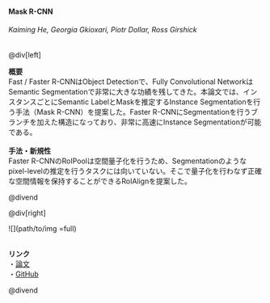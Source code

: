 #### Mask R-CNN
###### Kaiming He, Georgia Gkioxari, Piotr Dollar, Ross Girshick

@div[left]

__概要__<br>
Fast / Faster R-CNNはObject Detectionで、Fully Convolutional NetworkはSemantic Segmentationで非常に大きな功績を残してきた。本論文では、インスタンスごとにSemantic LabelとMaskを推定するInstance Segmentationを行う手法（Mask R-CNN）を提案した。Faster R-CNNにSegmentationを行うブランチを加えた構造になっており、非常に高速にInstance Segmentationが可能である。<br>
<br>
__手法・新規性__<br>
Faster R-CNNのRoIPoolは空間量子化を行うため、Segmentationのようなpixel-levelの推定を行うタスクには向いていない。そこで量子化を行わなず正確な空間情報を保持することができるRoIAlignを提案した。<br>


@divend

@div[right]

![](path/to/img =full)<br>
<br>

__リンク__<br>
・[論文](http://openaccess.thecvf.com/content_ICCV_2017/papers/He_Mask_R-CNN_ICCV_2017_paper.pdf)<br>
・[GitHub](https://github.com/facebookresearch/Detectron)<br>

@divend